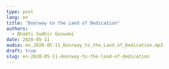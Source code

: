 ```yaml
---
type: post
lang: en
title: "Doorway to the Land of Dedication"
authors:
  - Bhakti Sudhir Goswami
date: 2020-05-11
audio: en_2020-05-11_Doorway_to_the_Land_of_Dedication.mp3
draft: true
slug: en-2020-05-11-doorway-to-the-land-of-dedication
---
```



